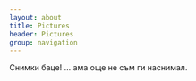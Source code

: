 ```yaml
---
layout: about
title: Pictures
header: Pictures
group: navigation
---
```

 
 Снимки баце! ... ама още не съм ги наснимал.